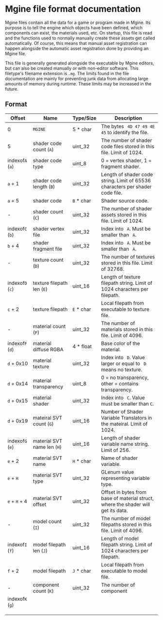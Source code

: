 # Mgine file format documentation

Mgine files contain all the data for a game or program made in Mgine. Its purpose is to tell the engine which objects have been defined, which components can exist, the materials used, etc. On startup, this file is read and the functions used to normally manually create these assets get called automatically. Of course, this means that manual asset registration can happen alongside the automatic asset registration done by providing an Mgine file.

This file is generally generated alongside the executable by Mgine editors, but can also be created manually or with non-editor software. This filetype's filename extension is `.mg`. The limits found in the file documentation are mainly for preventing junk data from allocating large amounts of memory during runtime. These limits may be increased in the future.

## Format


| Offset           | Name                        | Type/Size  | Description                                                                       |
| ------------------ | ----------------------------- | :----------- | ----------------------------------------------------------------------------------- |
| 0                | `MGINE`                     | 5 * char   | The bytes⠀`4D 47 49 4E 45` to identify the file.                                 |
| 5                | shader code count (`A`)     | uint_32    | The number of shader code files stored in this file. Limit of 1024.               |
| indexof`A` (`a`) | shader code type            | uint_8     | 0 = vertex shader, 1 = fragment shader.                                           |
| `a` + 1          | shader code length (`B`)    | uint_32    | Length of shader code string. Limit of 65536 characters per shader code file.     |
| `a` + 5          | shader code                 | `B` * char | Shader source code.                                                               |
| -                | shader count (`C`)          | uint_32    | The number of shader assets stored in this file. Limit of 1024.                   |
| indexof`C` (`b`) | shader vertex file          | uint_32    | Index into⠀`A`. Must be smaller than⠀`A`.                                       |
| `b` + 4          | shader fragment file        | uint_32    | Index into⠀`A`. Must be smaller than⠀`A`.                                       |
| -                | texture count (`D`)         | uint_32    | The number of textures stored in this file. Limit of 32768.                       |
| indexof`D` (`c`) | texture filepath len (`E`)  | uint_16    | Length of texture filepath string. Limit of 1024 characters per filepath.         |
| `c` + 2          | texture filepath            | `E` * char | Local filepath from executable to texture file.                                   |
| -                | material count (`F`)        | uint_32    | The number of materials stored in this file. Limit of 4096.                       |
| indexof`F` (`d`) | material diffuse RGBA       | 4 * float  | Base color of the material.                                                       |
| `d` + 0x10       | material texture            | uint_32    | Index into⠀`D`. Value larger or equal to⠀`D` means no texture.                  |
| `d` + 0x14       | material transparency       | uint_8     | 0 = no transparency, other = contains transparency.                               |
| `d` + 0x15       | material shader             | uint_32    | Index into⠀`C`. Value must be smaller than `C`.                                  |
| `d` + 0x19       | mateiral SVT count (`G`)    | uint_16    | Number of Shader Variable Translators in the mateiral. Limit of 1024.             |
| indexof`G` (`e`) | material SVT name len (`H`) | uint_16    | Length of shader variable name string. Limit of 256.                              |
| `e` + 2          | material SVT name           | `H` * char | Name of shader variable.                                                          |
| `e` + `H`        | material SVT type           | uint_32    | GLenum value representing variable type.                                          |
| `e` + `H` + 4    | material SVT offset         | uint_32    | Offset in bytes from base of material struct, where the shader will get its data. |
| -                | model count (`I`)           | uint_32    | The number of model filepaths stored in this file. Limit of 4096.                 |
| indexof`I` (`f`) | model filepath len (`J`)    | uint_16    | Length of model filepath string. Limit of 1024 characters per filepath.           |
| `f` + 2          | model filepath              | `J` * char | Local filepath from executable to model file.                                     |
| -                | component count (`K`)       | uint_32    | The number of component                                                           |
| indexof`K` (`g`) |                             |            |                                                                                   |
|                  |                             |            |                                                                                   |
|                  |                             |            |                                                                                   |
|                  |                             |            |                                                                                   |
